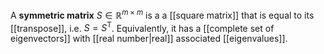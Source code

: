 
A **symmetric matrix** $S \in \mathbb{R}^{m \times m}$ is a a [[square matrix]] that is equal to its [[transpose]], i.e. $S = S^\mathsf{T}$. Equivalently, it has a [[complete set of eigenvectors]] with [[real number|real]] associated [[eigenvalues]].
